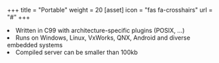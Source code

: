 +++
title = "Portable"
weight = 20
[asset]
  icon = "fas fa-crosshairs"
  url = "#"
+++
<p>
<li class="text-left"> Written in C99 with architecture-specific plugins (POSIX, ...)  </li>
<li class="text-left"> Runs on Windows, Linux, VxWorks, QNX, Android and diverse embedded systems </li>
<li class="text-left"> Compiled server can be smaller than 100kb </li>
</p>